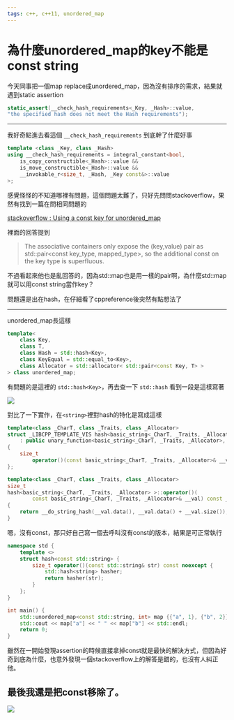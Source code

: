 ```yaml
---
tags: c++, c++11, unordered_map
---
```

# 為什麼unordered_map的key不能是const string

今天同事把一個map replace成unordered_map，因為沒有排序的需求，結果就遇到static assertion

```cpp
static_assert(__check_hash_requirements<_Key, _Hash>::value,
"the specified hash does not meet the Hash requirements");
```

---

我好奇點進去看這個 `__check_hash_requirements` 到底幹了什麼好事

```cpp
template <class _Key, class _Hash>
using __check_hash_requirements = integral_constant<bool,
    is_copy_constructible<_Hash>::value &&
    is_move_constructible<_Hash>::value &&
    __invokable_r<size_t, _Hash, _Key const&>::value
>;
```

感覺怪怪的不知道哪裡有問題，這個問題太難了，只好先問問stackoverflow，果然有找到一篇在問相同問題的

[stackoverflow : Using a const key for unordered_map](https://stackoverflow.com/questions/3998978/using-a-const-key-for-unordered-map)

裡面的回答提到


> The associative containers only expose the (key,value) pair as
std::pair<const key_type, mapped_type>, so the additional const
on the key type is superfluous.

不過看起來他也是亂回答的，因為std::map也是用一樣的pair啊，為什麼std::map就可以用const string當作key？

問題還是出在hash，在仔細看了cppreference後突然有點想法了

---

unordered_map長這樣

```cpp
template<
    class Key,
    class T,
    class Hash = std::hash<Key>,
    class KeyEqual = std::equal_to<Key>,
    class Allocator = std::allocator< std::pair<const Key, T> >
> class unordered_map;
```

有問題的是這裡的 `std::hash<Key>`，再去查一下 `std::hash`
看到一段是這樣寫著

![](https://i.imgur.com/W16faIS.png)

對比了一下實作，在`<string>`裡對hash的特化是寫成這樣

```cpp
template<class _CharT, class _Traits, class _Allocator>
struct _LIBCPP_TEMPLATE_VIS hash<basic_string<_CharT, _Traits, _Allocator> >
    : public unary_function<basic_string<_CharT, _Traits, _Allocator>, size_t>
{
    size_t
        operator()(const basic_string<_CharT, _Traits, _Allocator>& __val) const _NOEXCEPT;
};

template<class _CharT, class _Traits, class _Allocator>
size_t
hash<basic_string<_CharT, _Traits, _Allocator> >::operator()(
        const basic_string<_CharT, _Traits, _Allocator>& __val) const _NOEXCEPT
{
    return __do_string_hash(__val.data(), __val.data() + __val.size());
}
```

嗯，沒有const，那只好自己寫一個去呼叫沒有const的版本，結果是可正常執行

```cpp
namespace std {
    template <>
    struct hash<const std::string> {
        size_t operator()(const std::string& str) const noexcept {
            std::hash<string> hasher;
            return hasher(str);
        }
    };
}
```

```cpp
int main() {
    std::unordered_map<const std::string, int> map {{"a", 1}, {"b", 2}};
    std::cout << map["a"] << " " << map["b"] << std::endl;
    return 0;
}
```

雖然在一開始發現assertion的時候直接拿掉const就是最快的解決方式，但因為好奇到底為什麼，也意外發現一個stackoverflow上的解答是錯的，也沒有人糾正他。

## 最後我還是把const移除了。
![](https://i.imgur.com/bErqt8l.png)


